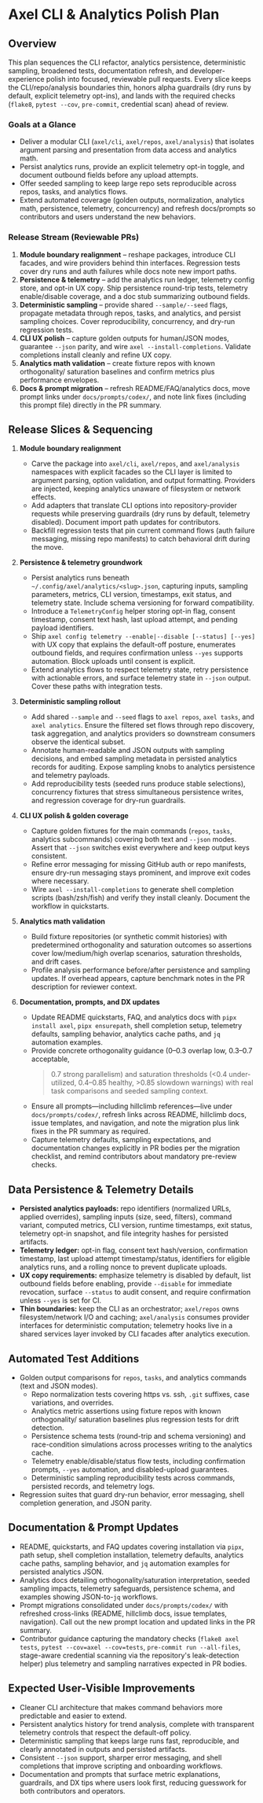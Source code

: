 # Axel CLI & Analytics Polish Plan

## Overview
This plan sequences the CLI refactor, analytics persistence, deterministic sampling,
broadened tests, documentation refresh, and developer-experience polish into focused,
reviewable pull requests.
Every slice keeps the CLI/repo/analysis boundaries thin, honors alpha guardrails (dry runs by
default, explicit telemetry opt-ins), and lands with the required checks (`flake8`, `pytest --cov`,
`pre-commit`, credential scan) ahead of review.

### Goals at a Glance
- Deliver a modular CLI (`axel/cli`, `axel/repos`, `axel/analysis`) that isolates argument parsing
  and presentation from data access and analytics math.
- Persist analytics runs, provide an explicit telemetry opt-in toggle, and document outbound fields
  before any upload attempts.
- Offer seeded sampling to keep large repo sets reproducible across repos, tasks, and analytics
  flows.
- Extend automated coverage (golden outputs, normalization, analytics math, persistence, telemetry,
  concurrency) and refresh docs/prompts so contributors and users understand the new behaviors.

### Release Stream (Reviewable PRs)
1. **Module boundary realignment** – reshape packages, introduce CLI facades, and wire
   providers behind thin interfaces. Regression tests cover dry runs and auth failures
   while docs note new import paths.
2. **Persistence & telemetry** – add the analytics run ledger, telemetry config store, and
   opt-in UX copy. Ship persistence round-trip tests, telemetry enable/disable coverage,
   and a doc stub summarizing outbound fields.
3. **Deterministic sampling** – provide shared `--sample/--seed` flags, propagate metadata
   through repos, tasks, and analytics, and persist sampling choices. Cover
   reproducibility, concurrency, and dry-run regression tests.
4. **CLI UX polish** – capture golden outputs for human/JSON modes, guarantee `--json`
   parity, and wire `axel --install-completions`. Validate completions install cleanly and
   refine UX copy.
5. **Analytics math validation** – create fixture repos with known orthogonality/
   saturation baselines and confirm metrics plus performance envelopes.
6. **Docs & prompt migration** – refresh README/FAQ/analytics docs, move prompt links
   under `docs/prompts/codex/`, and note link fixes (including this prompt file) directly
   in the PR summary.

## Release Slices & Sequencing
1. **Module boundary realignment**
   - Carve the package into `axel/cli`, `axel/repos`, and `axel/analysis` namespaces with explicit
     facades so the CLI layer is limited to argument parsing, option validation, and output
     formatting. Providers are injected, keeping analytics unaware of filesystem or network effects.
   - Add adapters that translate CLI options into repository-provider requests while preserving
     guardrails (dry runs by default, telemetry disabled). Document import path updates for
     contributors.
   - Backfill regression tests that pin current command flows (auth failure messaging, missing repo
     manifests) to catch behavioral drift during the move.

2. **Persistence & telemetry groundwork**
   - Persist analytics runs beneath `~/.config/axel/analytics/<slug>.json`, capturing
     inputs, sampling parameters, metrics, CLI version, timestamps, exit status, and
     telemetry state. Include schema versioning for forward compatibility.
   - Introduce a `TelemetryConfig` helper storing opt-in flag, consent timestamp,
     consent text hash, last upload attempt, and pending payload identifiers.
   - Ship `axel config telemetry --enable|--disable [--status] [--yes]` with UX copy that
     explains the default-off posture, enumerates outbound fields, and requires
     confirmation unless `--yes` supports automation. Block uploads until consent is
     explicit.
   - Extend analytics flows to respect telemetry state, retry persistence with
     actionable errors, and surface telemetry state in `--json` output. Cover these
     paths with integration tests.

3. **Deterministic sampling rollout**
   - Add shared `--sample` and `--seed` flags to `axel repos`, `axel tasks`, and `axel
     analytics`. Ensure the filtered set flows through repo discovery, task
     aggregation, and analytics providers so downstream consumers observe the identical
     subset.
   - Annotate human-readable and JSON outputs with sampling decisions, and embed
     sampling metadata in persisted analytics records for auditing. Expose sampling
     knobs to analytics persistence and telemetry payloads.
   - Add reproducibility tests (seeded runs produce stable selections), concurrency
     fixtures that stress simultaneous persistence writes, and regression coverage for
     dry-run guardrails.

4. **CLI UX polish & golden coverage**
   - Capture golden fixtures for the main commands (`repos`, `tasks`, analytics
     subcommands) covering both text and `--json` modes. Assert that `--json` switches
     exist everywhere and keep output keys consistent.
   - Refine error messaging for missing GitHub auth or repo manifests, ensure dry-run
     messaging stays prominent, and improve exit codes where necessary.
   - Wire `axel --install-completions` to generate shell completion scripts
     (bash/zsh/fish) and verify they install cleanly. Document the workflow in
     quickstarts.

5. **Analytics math validation**
   - Build fixture repositories (or synthetic commit histories) with predetermined
     orthogonality and saturation outcomes so assertions cover low/medium/high
     overlap scenarios, saturation thresholds, and drift cases.
   - Profile analysis performance before/after persistence and sampling updates. If
     overhead appears, capture benchmark notes in the PR description for reviewer
     context.

6. **Documentation, prompts, and DX updates**
   - Update README quickstarts, FAQ, and analytics docs with `pipx install axel`,
     `pipx ensurepath`, shell completion setup, telemetry defaults, sampling
     behavior, analytics cache paths, and `jq` automation examples.
   - Provide concrete orthogonality guidance (0–0.3 overlap low, 0.3–0.7 acceptable,
     >0.7 strong parallelism) and saturation thresholds (<0.4 under-utilized,
     0.4–0.85 healthy, >0.85 slowdown warnings) with real task comparisons and seeded
     sampling context.
   - Ensure all prompts—including hillclimb references—live under `docs/prompts/codex/`,
     refresh links across README, hillclimb docs, issue templates, and navigation, and
     note the migration plus link fixes in the PR summary as required.
   - Capture telemetry defaults, sampling expectations, and documentation changes
     explicitly in PR bodies per the migration checklist, and remind contributors about
     mandatory pre-review checks.

## Data Persistence & Telemetry Details
  - **Persisted analytics payloads:** repo identifiers (normalized URLs, applied
    overrides), sampling inputs (size, seed, filters), command variant, computed
    metrics, CLI version, runtime timestamps, exit status, telemetry opt-in
    snapshot, and file integrity hashes for persisted artifacts.
  - **Telemetry ledger:** opt-in flag, consent text hash/version, confirmation
    timestamp, last upload attempt timestamp/status, identifiers for eligible
    analytics runs, and a rolling nonce to prevent duplicate uploads.
  - **UX copy requirements:** emphasize telemetry is disabled by default, list
    outbound fields before enabling, provide `--disable` for immediate revocation,
    surface `--status` to audit consent, and require confirmation unless `--yes`
    is set for CI.
  - **Thin boundaries:** keep the CLI as an orchestrator; `axel/repos` owns
    filesystem/network I/O and caching; `axel/analysis` consumes provider
    interfaces for deterministic computation; telemetry hooks live in a shared
    services layer invoked by CLI facades after analytics execution.

## Automated Test Additions
- Golden output comparisons for `repos`, `tasks`, and analytics commands (text and JSON modes).
  - Repo normalization tests covering https vs. ssh, `.git` suffixes, case
    variations, and overrides.
  - Analytics metric assertions using fixture repos with known orthogonality/
    saturation baselines plus regression tests for drift detection.
  - Persistence schema tests (round-trip and schema versioning) and
    race-condition simulations across processes writing to the analytics cache.
  - Telemetry enable/disable/status flow tests, including confirmation prompts,
    `--yes` automation, and disabled-upload guarantees.
  - Deterministic sampling reproducibility tests across commands, persisted
    records, and telemetry logs.
- Regression suites that guard dry-run behavior, error messaging, shell completion generation, and
  JSON parity.

## Documentation & Prompt Updates
  - README, quickstarts, and FAQ updates covering installation via `pipx`, path
    setup, shell completion installation, telemetry defaults, analytics cache
    paths, sampling behavior, and `jq` automation examples for persisted
    analytics JSON.
  - Analytics docs detailing orthogonality/saturation interpretation, seeded
    sampling impacts, telemetry safeguards, persistence schema, and examples
    showing JSON-to-`jq` workflows.
  - Prompt migrations consolidated under `docs/prompts/codex/` with refreshed
    cross-links (README, hillclimb docs, issue templates, navigation). Call out the
    new prompt location and updated links in the PR summary.
  - Contributor guidance capturing the mandatory checks (`flake8 axel tests`,
    `pytest --cov=axel --cov=tests`, `pre-commit run --all-files`, stage-aware
    credential scanning via the repository's leak-detection helper) plus telemetry
    and sampling narratives expected in PR bodies.

## Expected User-Visible Improvements
- Cleaner CLI architecture that makes command behaviors more predictable and easier to extend.
- Persistent analytics history for trend analysis, complete with transparent telemetry controls that
  respect the default-off policy.
- Deterministic sampling that keeps large runs fast, reproducible, and clearly annotated in outputs
  and persisted artifacts.
- Consistent `--json` support, sharper error messaging, and shell completions that improve scripting
  and onboarding workflows.
- Documentation and prompts that surface metric explanations, guardrails, and DX tips where users
  look first, reducing guesswork for both contributors and operators.
